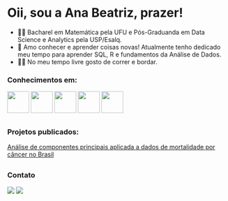 # Oii, sou a Ana Beatriz, prazer! 

- :woman_student: Bacharel em Matemática pela UFU e Pós-Graduanda em Data Science e Analytics pela USP/Esalq.
- :notebook_with_decorative_cover: Amo conhecer e aprender coisas novas! Atualmente tenho dedicado meu tempo para aprender SQL, R e fundamentos da Análise de Dados.
- :running_woman: No meu tempo livre gosto de correr e bordar.

  
### Conhecimentos em:

<div style="display: inline">
            <img width='50' height='50' src="https://cdn.jsdelivr.net/gh/devicons/devicon/icons/python/python-original-wordmark.svg" />
            <img width='50' height='50' src="https://cdn.jsdelivr.net/gh/devicons/devicon/icons/rstudio/rstudio-original.svg" />
            <img width='50' height='50' src="https://cdn.jsdelivr.net/gh/devicons/devicon/icons/microsoftsqlserver/microsoftsqlserver-plain-wordmark.svg" />
            <img width='50' height='50' src="https://cdn.jsdelivr.net/gh/devicons/devicon/icons/postgresql/postgresql-plain.svg" />
            <img width='50' height='50' src="https://cdn.jsdelivr.net/gh/devicons/devicon/icons/jupyter/jupyter-original-wordmark.svg" />
          
</div>

##
### Projetos publicados:

[Análise de componentes principais aplicada a dados de mortalidade por câncer no Brasil](https://repositorio.ufu.br/bitstream/123456789/34694/4/An%c3%a1liseComponentesPrincipais.pdf)

##
### Contato  
<div>
  <a href="https://www.linkedin.com/in/ana-beatriz-atique" target="_blank"><img src="https://img.shields.io/badge/-LinkedIn-%230077B5?style=for-the-badge&logo=linkedin&logoColor=white" target="_blank"></a>
  <a href="https://ana-atique.github.io/" target="_blank"><img src="https://img.shields.io/badge/Portifólio-792DE4?style=for-the-badge&logo=pytorch-lightning&logoColor=white" target="blank"></a>
<div/>
